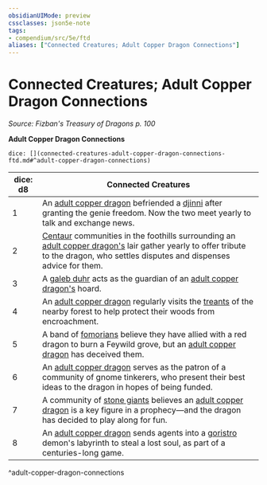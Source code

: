 ```yaml
---
obsidianUIMode: preview
cssclasses: json5e-note
tags:
- compendium/src/5e/ftd
aliases: ["Connected Creatures; Adult Copper Dragon Connections"]
---
```

# Connected Creatures; Adult Copper Dragon Connections
*Source: Fizban's Treasury of Dragons p. 100* 

**Adult Copper Dragon Connections**

`dice: [](connected-creatures-adult-copper-dragon-connections-ftd.md#^adult-copper-dragon-connections)`

| dice: d8 | Connected Creatures |
|----------|---------------------|
| 1 | An [adult copper dragon](/3-Mechanics/CLI/bestiary/dragon/adult-copper-dragon.md) befriended a [djinni](/3-Mechanics/CLI/bestiary/elemental/djinni.md) after granting the genie freedom. Now the two meet yearly to talk and exchange news. |
| 2 | [Centaur](/3-Mechanics/CLI/bestiary/monstrosity/centaur.md) communities in the foothills surrounding an [adult copper dragon's](/3-Mechanics/CLI/bestiary/dragon/adult-copper-dragon.md) lair gather yearly to offer tribute to the dragon, who settles disputes and dispenses advice for them. |
| 3 | A [galeb duhr](/3-Mechanics/CLI/bestiary/elemental/galeb-duhr.md) acts as the guardian of an [adult copper dragon's](/3-Mechanics/CLI/bestiary/dragon/adult-copper-dragon.md) hoard. |
| 4 | An [adult copper dragon](/3-Mechanics/CLI/bestiary/dragon/adult-copper-dragon.md) regularly visits the [treants](/3-Mechanics/CLI/bestiary/plant/treant.md) of the nearby forest to help protect their woods from encroachment. |
| 5 | A band of [fomorians](/3-Mechanics/CLI/bestiary/giant/fomorian.md) believe they have allied with a red dragon to burn a Feywild grove, but an [adult copper dragon](/3-Mechanics/CLI/bestiary/dragon/adult-copper-dragon.md) has deceived them. |
| 6 | An [adult copper dragon](/3-Mechanics/CLI/bestiary/dragon/adult-copper-dragon.md) serves as the patron of a community of gnome tinkerers, who present their best ideas to the dragon in hopes of being funded. |
| 7 | A community of [stone giants](/3-Mechanics/CLI/bestiary/giant/stone-giant.md) believes an [adult copper dragon](/3-Mechanics/CLI/bestiary/dragon/adult-copper-dragon.md) is a key figure in a prophecy—and the dragon has decided to play along for fun. |
| 8 | An [adult copper dragon](/3-Mechanics/CLI/bestiary/dragon/adult-copper-dragon.md) sends agents into a [goristro](/3-Mechanics/CLI/bestiary/fiend/goristro.md) demon's labyrinth to steal a lost soul, as part of a centuries-long game. |
^adult-copper-dragon-connections